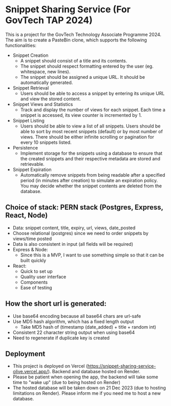 # Snippet Sharing Service (For GovTech TAP 2024)
This is a project for the GovTech Technology Associate Programme 2024. The aim is to create a PasteBin clone, which supports the following functionalities:
* Snippet Creation
   * A snippet should consist of a title and its contents.
   * The snippet should respect formatting entered by the user (eg. whitespace, new lines).
   * The snippet should be assigned a unique URL. It should be automatically generated.
* Snippet Retrieval
   * Users should be able to access a snippet by entering its unique URL and view the stored content.
* Snippet Views and Statistics
   * Track and display the number of views for each snippet. Each time a snippet is accessed, its view counter is incremented by 1.
* Snippet Listing
   * Users should be able to view a list of all snippets. Users should be able to sort by most recent snippets (default) or by most number of views. There should be either infinite scrolling or pagination for every 10 snippets listed.
* Persistence
   * Implement storage for the snippets using a database to ensure that the created snippets and their respective metadata are stored and retrievable.
* Snippet Expiration
   * Automatically remove snippets from being readable after a specified period (in minutes after creation) to simulate an expiration policy. You may decide whether the snippet contents are deleted from the database.

## Choice of stack: PERN stack (Postgres, Express, React, Node)
* Data: snippet content, title, expiry, url, views, date_posted
* Choose relational (postgres) since we need to order snippets by views/time posted
* Data is also consistent in input (all fields will be required)
* Express & Node:
    * Since this is a MVP, I want to use something simple so that it can be built quickly
* React: 
    * Quick to set up
    * Quality user interface 
    * Components
    * Ease of testing

## How the short url is generated:
- Use base64 encoding because all base64 chars are url-safe
- Use MD5 hash algorithm, which has a fixed length output
    - Take MD5 hash of (timestamp (date_added) + title + random int)
- Consistent 22 character string output when using base64 
- Need to regenerate if duplicate key is created

## Deployment
- This project is deployed on Vercel (https://snippet-sharing-service-olive.vercel.app/). Backend and database hosted on Render.
- Please be patient when opening the app, the backend will take some time to "wake up" (due to being hosted on Render)
- The hosted database will be taken down on 21 Dec 2023 (due to hosting limitations on Render). Please inform me if you need me to host a new database.
